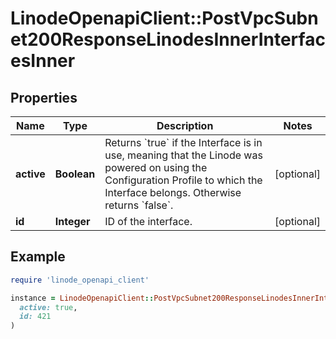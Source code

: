 # LinodeOpenapiClient::PostVpcSubnet200ResponseLinodesInnerInterfacesInner

## Properties

| Name | Type | Description | Notes |
| ---- | ---- | ----------- | ----- |
| **active** | **Boolean** | Returns &#x60;true&#x60; if the Interface is in use, meaning that the Linode was powered on using the Configuration Profile to which the Interface belongs. Otherwise returns &#x60;false&#x60;. | [optional] |
| **id** | **Integer** | ID of the interface. | [optional] |

## Example

```ruby
require 'linode_openapi_client'

instance = LinodeOpenapiClient::PostVpcSubnet200ResponseLinodesInnerInterfacesInner.new(
  active: true,
  id: 421
)
```

